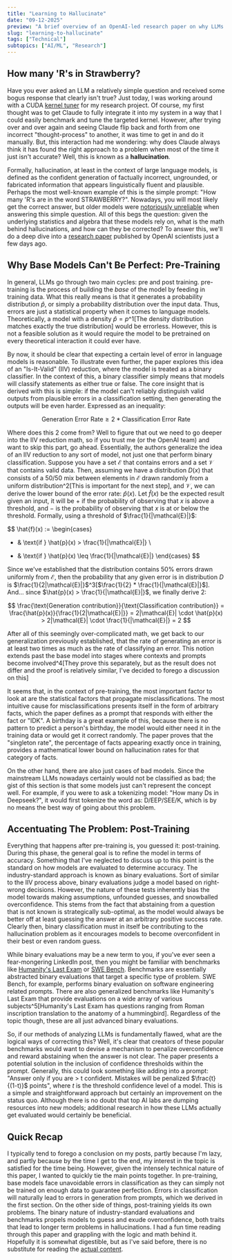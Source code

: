 ```yaml
---
title: "Learning to Hallucinate"
date: "09-12-2025"
preview: "A brief overview of an OpenAI-led research paper on why LLMs hallucinate"
slug: "learning-to-hallucinate"
tags: ["Technical"]
subtopics: ["AI/ML", "Research"]
---
```


## How many 'R's in Strawberry?

Have you ever asked an LLM a relatively simple question and received some bogus response that clearly isn't true? Just today, I was working around with a CUDA [kernel tuner](https://github.com/KernelTuner/kernel_tuner) for my research project. Of course, my first thought was to get Claude to fully integrate it into my system in a way that I could easily benchmark and tune the targeted kernel. However, after trying over and over again and seeing Claude flip back and forth from one incorrect "thought-process" to another, it was time to get in and do it manually. But, this interaction had me wondering: why does Claude always think it has found the right approach to a problem when most of the time it just isn't accurate? Well, this is known as a **hallucination**.

Formally, hallucination, at least in the context of large language models, is defined as the confident generation of factually incorrect, ungrounded, or fabricated information that appears linguistically fluent and plausible. Perhaps the most well-known example of this is the simple prompt: "How many 'R's are in the word STRAWBERRY?". Nowadays, you will most likely get the correct answer, but older models were [notoriously unreliable](https://www.linkedin.com/pulse/limits-challenges-llms-how-many-rs-word-strawberry-mo-pcmee/) when answering this simple question. All of this begs the question: given the underlying statistics and algebra that these models rely on, what is the math behind hallucinations, and how can they be corrected? To answer this, we'll do a deep dive into a [research paper](https://cdn.openai.com/pdf/d04913be-3f6f-4d2b-b283-ff432ef4aaa5/why-language-models-hallucinate.pdf) published by OpenAI scientists just a few days ago.

## Why Base Models Can't Be Perfect: Pre-Training

In general, LLMs go through two main cycles: pre and post training. pre-training is the process of building the _base_ of the model by feeding in training data. What this really means is that it generates a probability distribution $\hat{p}$, or simply a probability distribution over the input data. Thus, errors are just a statistical property when it comes to language models. Theoretically, a model with a density $\hat{p} = {p}$^1[The density distribution matches exactly the true distribution] would be errorless. However, this is not a feasible solution as it would require the model to be pretrained on every theoretical interaction it could ever have.

By now, it should be clear that expecting a certain level of error in language models is reasonable. To illustrate even further, the paper explores this idea of an "Is-It-Valid" (IIV) reduction, where the model is treated as a binary classifier. In the context of this, a binary classifier simply means that models will classify statements as either true or false. The core insight that is derived with this is simple: if the model can't reliably distinguish valid outputs from plausible errors in a classification setting, then generating the outputs will be even harder. Expressed as an inequality:

$$
\text{Generation Error Rate} \geq 2 * \text{Classification Error Rate}
$$

Where does this $2$ come from? Well to figure that out we need to go deeper into the IIV reduction math, so if you trust me (or the OpenAI team) and want to skip this part, go ahead. Essentially, the authors generalize the idea of an IIV reduction to any sort of model, not just one that perform binary classification. Suppose you have a set $\mathcal{E}$ that contains errors and a set $\mathcal{V}$ that contains valid data. Then, assuming we have a distribution $D(x)$ that consists of a 50/50 mix between elements in $\mathcal{E}$ drawn randomly from a uniform distribution^2[This is important for the next step], and $\mathcal{V}$, we can derive the lower bound of the error rate: $\hat{p}(x)$. Let $\hat{f}(x)$ be the expected result given an input, it will be $+$ if the probability of observing that $x$ is above a threshold, and $-$ is the probability of observing that $x$ is at or below the threshold. Formally, using a threshold of $\frac{1}{|\mathcal{E}|}$:

$$
\hat{f}(x) := \begin{cases}
+ & \text{if } \hat{p}(x) > \frac{1}{|\mathcal{E}|} \\
- & \text{if } \hat{p}(x) \leq \frac{1}{|\mathcal{E}|}
\end{cases}
$$

Since we've established that the distribution contains 50% errors drawn uniformly from $\mathcal{E}$, then the probability that any given error is in distribution $D$ is $\frac{1}{2|\mathcal{E}|}$^3[$\frac{1}{2} * \frac{1}{|\mathcal{E}|}$]. And... since $\hat{p}(x) > \frac{1}{|\mathcal{E}|}$, we finally derive 2:

$$
\frac{\text{Generation contribution}}{\text{Classification contribution}} = \frac{\hat{p}(x)}{\frac{1}{2|\mathcal{E}|}} = 2|\mathcal{E}| \cdot \hat{p}(x) > 2|\mathcal{E}| \cdot \frac{1}{|\mathcal{E}|} = 2
$$

After all of this seemingly over-complicated math, we get back to our generalization previously established, that the rate of generating an error is at least two times as much as the rate of classifying an error. This notion extends past the base model into stages where contexts and prompts become involved^4[They prove this separately, but as the result does not differ and the proof is relatively similar, I've decided to forego a discussion on this]

It seems that, in the context of pre-training, the most important factor to look at are the statistical factors that propagate misclassifications. The most intuitive cause for misclassifications presents itself in the form of arbitrary facts, which the paper defines as a prompt that responds with either the fact or "IDK". A birthday is a great example of this, because there is no pattern to predict a person's birthday, the model would either need it in the training data or would get it correct randomly. The paper proves that the "singleton rate", the percentage of facts appearing exactly once in training, provides a mathematical lower bound on hallucination rates for that category of facts.

On the other hand, there are also just cases of bad models. Since the mainstream LLMs nowadays certainly would not be classified as bad; the gist of this section is that some models just can't represent the concept well. For example, if you were to ask a tokenizing model: "How many Ds in Deepseek?", it would first tokenize the word as: $\text{D/EEP/SEE/K}$, which is by no means the best way of going about this problem.

## Accentuating The Problem: Post-Training

Everything that happens after pre-training is, you guessed it: post-training. During this phase, the general goal is to refine the model in terms of accuracy. Something that I've neglected to discuss up to this point is the standard on how models are evaluated to determine accuracy. The industry-standard approach is known as binary evaluations. Sort of similar to the IIV process above, binary evaluations judge a model based on right-wrong decisions. However, the nature of these tests inherently bias the model towards making assumptions, unfounded guesses, and snowballed overconfidence. This stems from the fact that abstaining from a question that is not known is strategically sub-optimal, as the model would always be better off at least guessing the answer at an arbitrary positive success rate. Clearly then, binary classification must in itself be contributing to the hallucination problem as it encourages models to become overconfident in their best or even random guess.

While binary evaluations may be a new term to you, if you've ever seen a fear-mongering LinkedIn post, then you might be familiar with benchmarks like [Humanity's Last Exam](https://agi.safe.ai/) or [SWE Bench](https://www.swebench.com/). Benchmarks are essentially abstracted binary evaluations that target a specific type of problem. SWE Bench, for example, performs binary evaluation on software engineering related prompts. There are also generalized benchmarks like Humanity's Last Exam that provide evaluations on a wide array of various subjects^5[Humanity's Last Exam has questions ranging from Roman inscription translation to the anatomy of a hummingbird]. Regardless of the topic though, these are all just advanced binary evaluations.

So, if our methods of analyzing LLMs is fundamentally flawed, what are the logical ways of correcting this? Well, it's clear that creators of these popular benchmarks would want to devise a mechanism to penalize overconfidence and reward abstaining when the answer is not clear. The paper presents a potential solution in the inclusion of confidence thresholds within the prompt. Generally, this could look something like adding into a prompt: "Answer only if you are > t confident. Mistakes will be penalized $\frac{t}{(1-t)}$ points", where $t$ is the threshold confidence level of a model. This is a simple and straightforward approach but certainly an improvement on the status quo. Although there is no doubt that top AI labs are dumping resources into new models; additional research in how these LLMs actually get evaluated would certainly be beneficial.

## Quick Recap

I typically tend to forego a conclusion on my posts, partly because I'm lazy, and partly because by the time I get to the end, my interest in the topic is satisfied for the time being. However, given the intensely technical nature of this paper, I wanted to quickly tie the main points together. In pre-training, base models face unavoidable errors in classification as they can simply not be trained on enough data to guarantee perfection. Errors in classification will naturally lead to errors in generation from prompts, which we derived in the first section. On the other side of things, post-training yields its own problems. The binary nature of industry-standard evaluations and benchmarks propels models to guess and exude overconfidence, both traits that lead to longer term problems in hallucinations. I had a fun time reading through this paper and grappling with the logic and math behind it. Hopefully it is somewhat digestible, but as I've said before, there is no substitute for reading the [actual content](https://cdn.openai.com/pdf/d04913be-3f6f-4d2b-b283-ff432ef4aaa5/why-language-models-hallucinate.pdf).
